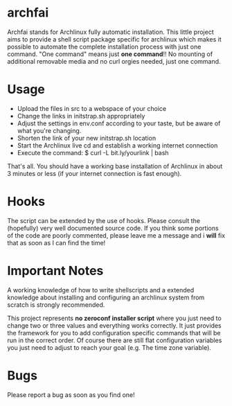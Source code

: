 archfai
=======

Archfai stands for Archlinux fully automatic installation. This little project
aims to provide a shell script package specific for archlinux which makes it
possible to automate the complete installation process with just one command.
"One command" means just **one command**!! No mounting of additional removable
media and no curl orgies needed, just one command.

Usage
=====
* Upload the files in src to a webspace of your choice
* Change the links in initstrap.sh appropriately
* Adjust the settings in env.conf according to your taste,
	but be aware of what you're changing.
* Shorten the link of your new initstrap.sh location
* Start the Archlinux live cd and establish a working internet connection
* Execute the command:
	$ curl -L bit.ly/yourlink | bash

That's all.
You should have a working base installation of Archlinux in about
3 minutes or less (if your internet connection is fast enough).

Hooks
=====
The script can be extended by the use of hooks. Please consult the
(hopefully) very well documented source code. If you think some
portions of the code are poorly commented, please leave me a message
and i **will** fix that as soon as I can find the time!

Important Notes
===============
A working knowledge of how to write shellscripts and a extended
knowledge about installing and configuring an archlinux system from scratch
is strongly recommended.

This project represents **no zeroconf installer script**
where you just need to change two or three values and
everything works correctly. It just provides the framework for you
to add configuration specific commands that will be run in the correct
order. Of course there are still flat configuration variables you just
need to adjust to reach your goal (e.g. The time zone variable).

Bugs
====
Please report a bug as soon as you find one!


